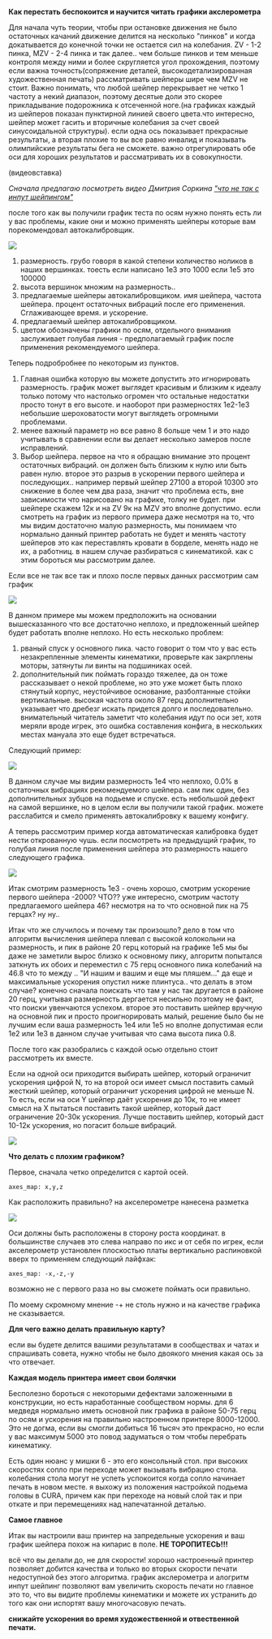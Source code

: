**Как перестать беспокоится и научится читать графики акслерометра**

Для начала чуть теории, чтобы при остановке движения не было остаточных качаний движение делится на несколько "пинков" и когда докатывается до конечной точки не остается сил на колебания. ZV - 1-2 пинка, MZV - 2-4 пинка и так далее..  чем больше пинков и тем меньше контроля между ними и более скругляется угол прохождения,  поэтому  если важна точность(сопряжение деталей, высокодетализированная художественная печать) рассматривать шейперы шире чем  MZV не стоит.  Важно понимать, что любой шейпер перекрывает не четко 1 частоту а некий диапазон, поэтому  десятые доли это скорее прикладывание подорожника к отсеченной ноге.(на графиках каждый из шейперов показан пунктирной линией своего цвета.что интересно, шейпер может гасить и вторичные колебания за счет своей синусоидальной структуры). если одна ось показывает прекрасные результаты, а вторая плохие то вы все равно инвалид и показывать олимпийские результаты бега не сможете. важно отрегулировать обе оси для хороших результатов и рассматривать их в совокупности. 

(видеовставка)

*Сначала предлагаю посмотреть видео Дмитрия Соркина ["что не так с инпут шейпингом"](https://youtu.be/ZFPkfZEB-XU)*

после того как вы получили график теста по осям нужно понять есть ли у вас проблемы, какие они и можно применять шейперы которые вам порекомендовал автокалибровщик.

![](firstlook.jpg)

1. размерность. грубо говоря в какой степени количество ноликов в наших вершинках. тоесть если написано 1е3 это 1000 если 1е5 это 100000 
2. высота вершинок множим на размерность.. 
3. предлагаемые шейперы автокалибровщиком. имя шейпера, частота шейпера. процент остаточных вибраций после его применения.  Сглаживающее время. и ускорение. 
4. предлагаемый шейпер автокалибровщиком.
5. цветом обозначены графики по осям, отдельного внимания заслуживает голубая линия - предполагаемый график после применения рекомендуемого шейпера.
   
Теперь подробробнее по некоторым из пунктов.  

   1. Главная ошибка которую вы можете допустить это игнорировать размерность. график может выглядет красивым и близким к идеалу только потому что настолько огромен что остальные недостатки просто тонут в его высоте. и наоборот при размерностях 1е2-1е3 небольшие шероховатости могут выглядеть  огромными проблемами. 
   2. менее важный параметр но все равно 8 больше чем 1 и это надо учитывать в сравнении если вы делает несколько замеров после исправлений. 
   3. Выбор шейпера. первое на что я обращаю внимание это процент остаточных вибраций. он должен быть близким к нулю или быть равен нулю. второе это разрыв в ускорении первого шейпера и последующих.. например первый шейпер 27100 а второй 10300 это снижение в более чем два раза, значит что проблема есть, вне зависимости что нарисовано на графике, толку не будет. при шейпере скажем 12к и на ZV 9к на MZV это вполне допустимо.  если смотреть на график из первого примера даже несмотря на то, что мы видим достаточно малую размерность, мы понимаем что нормально данный принтер работать не будет и менять частоту шейперов это как переставлять кровати в борделе, менять надо не их, а работниц. в нашем случае разбираться с кинематикой. как с этим бороться мы рассмотрим далее.

Если все не так все так и плохо после первых данных рассмотрим сам график

![](belts_nuts.jpg)

В данном примере мы можем предположить на основании вышесказанного что все достаточно неплохо, и предложенный шейпер будет работать вполне неплохо. Но есть несколько проблем:
1. рваный спуск у основного пика. часто говорит о том что у вас есть незакрепленные элементы  кинематики, проверьте как закрплены моторы, затянуты ли винты на подшиниках осей.
2. дополнительный пик поймать гораздо тяжелее,  да он тоже рассказывает о некой проблеме, но это уже может быть плохо стянутый корпус, неустойчивое основание, разболтанные стойки вертикальные. высокая частота около 87 герц дополнительно указывает что дребезг искать придется долго и последовательно.  внимательный читатель заметит что колебания идут по оси зет, хотя меряли вроде игрек, это ошибка составления конфига, в нескольких местах мануала это еще будет встречаться. 

Следующий пример:

![](good.jpg)

В данном случае мы видим размерность 1е4 что неплохо,  0.0% в остаточных вибрациях рекомендуемого шейпера. сам пик один, без дополнительных зубцов на подьеме и спуске.  есть небольшой дефект на самой вершинке, но в целом если вы получили такой график. можете расслабится и смело применять автокалибровку к вашему конфигу.  

  А теперь рассмотрим пример когда автоматическая калибровка будет нести открованную чушь. если посмотреть на предыдущий график, то голубая линия после применения шейпера это размерность нашего следующего графика.

![](notgood.jpg)

Итак смотрим размерность 1е3 - очень хорошо, смотрим ускорение первого шейпера -2000? ЧТО??  уже интересно, смотрим частоту предлагаемого шейпера 46?  несмотря на то что основной пик на 75 герцах? ну ну..  

Итак что же случилось и почему так произошло? дело в том что алгоритм вычисления шейпера плевал с высокой колокольни на размерность, и пик в районе 20 герц который на графике 1е5 мы бы даже не заметили вырос близко к основному пику, алгоритм попытался заткнуть их обоих и переместил с 75 герц основного пика колебаний на 46.8 что то между .. "И нашим и вашим и еще мы пляшем..."  да еще и максимальные ускорения опустил ниже плинтуса..  что делать в этом случае? конечно сначала поискать что там у нас так другается в районе 20 герц, учитывая размерность дергается несильно поэтому не факт, что поиски увенчаются успехом. второе это поставить шейпер вручную на основной пик и просто проигнорировать малый, решение было бы не лучшим если ваша размерность 1е4 или 1е5 но вполне допустимая если 1е2 или 1е3 в данном случае учитывая что сама высота пика 0.8. 

После того как разобрались с каждой осью отдельно стоит рассмотреть их вместе. 

Если на одной оси приходится выбирать шейпер, который ограничит ускорения цифрой N, то на второй оси имеет смысл поставить самый жесткий шейпер, который ограничит ускорения цифрой не меньше N. То есть, если на оси Y шейпер даёт ускорения до 10к, то не имеет смысл на Х пытаться поставить такой шейпер, который даст ограничение 20-30к ускорения. Лучше поставить шейпер, который даст 10-12к ускорения, но погасит больше вибраций. 

![](dual.jpg)

**Что делать с плохим графиком?**

Первое, сначала четко определится с картой осей. 

```axes_map: x,y,z```

Как расположить правильно? на акселерометре нанесена разметка

![](adxl.jpg)

 Оси должны быть расположены в сторону роста координат. в большинстве случаев это слева направо по икс и от себя по игрек,  если акселерометр установлен плоскостью платы вертикально распиновкой вверх то применяем следующий лайфхак:

```axes_map: -x,-z,-y``` 

возможно не с первого раза но вы сможете поймать оси правильно. 

По моему скромному мнение -+ не столь нужно и на качестве графика не сказывается. 

**Для чего важно делать правильную карту?** 

если вы будете делится вашими результатами в сообществах и чатах и спрашивать совета, нужно чтобы не было двоякого мнения какая ось за что отвечает.


**Каждая модель принтера имеет свои болячки**

Бесполезно бороться с некоторыми дефектами заложенными в конструкции, но есть наработанные сообществом нормы. для 6 медведя нормально иметь основной пик графика в районе 50-75 герц по  осям и ускорения на правильно настроенном принтере 8000-12000.  Это не догма, если вы смогли добиться 16 тысяч это прекрасно, но если у вас максимум 5000 это повод задуматься о том чтобы перебрать кинематику. 

Есть один нюанс у мишки 6  - это его консольный стол. при высоких скоростях сопло при переходе может вызывать вибрацию стола.  колебания стола могут не успеть успокоится когда сопло начинает печать в новом месте. я выхожу из положения настройкой подьема головы в CURA,  причем как при переходе на новый слой так и при откате и при перемещениях над напечатанной деталью. 

**Самое главное**

Итак вы настроили ваш принтер на запредельные ускорения и ваш график шейпера похож на кипарис в поле. **НЕ ТОРОПИТЕСЬ!!!** 

всё что вы делали до, не для скорости! хорошо настроенный принтер позволяет добится качества и только во вторых скорости печати недоступной без этого алгоритма. график акслерометра и алогритм инпут шейпинг  позволяют вам увеличить скорость печати но главное это то, что вы видите проблемы кинематики и можете их устранить до того как они испортят вашу многочасовую печать. 

**снижайте ускорения во время художественной и отвественной печати.** 


